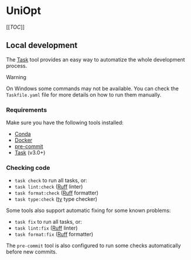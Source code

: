 # UniOpt

[[_TOC_]]

## Local development

The [Task](https://taskfile.dev/) tool provides an easy way to automatize the whole development process.

> [!warning]
> On Windows some commands may not be available. You can check the `Taskfile.yaml` file for more details on how to run them manually.

### Requirements
Make sure you have the following tools installed:

- [Conda](https://docs.conda.io/projects/conda/en/latest/index.html)
- [Docker](https://www.docker.com/)
- [pre-commit](https://pre-commit.com/)
- [Task](https://taskfile.dev/) (v3.0+)

### Checking code

- `task check` to run all tasks, or:
- `task lint:check` ([Ruff](https://docs.astral.sh/ruff/) linter)
- `task format:check` ([Ruff](https://docs.astral.sh/ruff/) formatter)
- `task type:check` ([ty](https://github.com/astral-sh/ty) type checker)

Some tools also support automatic fixing for some known problems:

- `task fix` to run all tasks, or:
- `task lint:fix` ([Ruff](https://docs.astral.sh/ruff/) linter)
- `task format:fix` ([Ruff](https://docs.astral.sh/ruff/) formatter)

The `pre-commit` tool is also configured to run some checks automatically before new commits.

